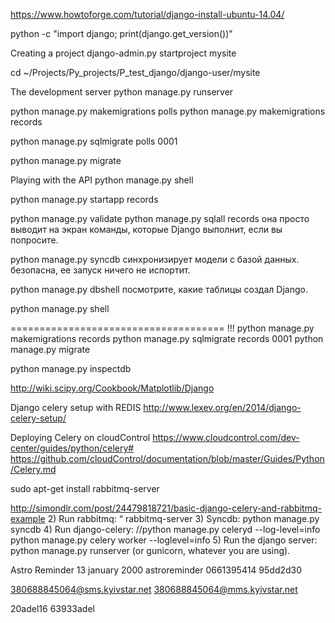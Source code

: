 https://www.howtoforge.com/tutorial/django-install-ubuntu-14.04/


python -c "import django; print(django.get_version())"

Creating a project
django-admin.py startproject mysite

cd ~/Projects/Py_projects/P_test_django/django-user/mysite

The development server
python manage.py runserver


python manage.py makemigrations polls
python manage.py makemigrations records

python manage.py sqlmigrate polls 0001

python manage.py migrate



Playing with the API
python manage.py shell





python manage.py startapp records

python manage.py validate
python manage.py sqlall records она просто выводит на экран команды,
которые Django выполнит, если вы попросите.

python manage.py syncdb синхронизирует модели с базой данных. безопасна, ее запуск
ничего не испортит.

python manage.py dbshell    посмотрите, какие таблицы создал Django.



python manage.py shell


===================================== !!!
python manage.py makemigrations records
python manage.py sqlmigrate records 0001
python manage.py migrate

python manage.py inspectdb



http://wiki.scipy.org/Cookbook/Matplotlib/Django


Django celery setup with REDIS
http://www.lexev.org/en/2014/django-celery-setup/


Deploying Celery on cloudControl
https://www.cloudcontrol.com/dev-center/guides/python/celery#
https://github.com/cloudControl/documentation/blob/master/Guides/Python/Celery.md

sudo apt-get install rabbitmq-server

http://simondlr.com/post/24479818721/basic-django-celery-and-rabbitmq-example
2) Run rabbitmq: “
    rabbitmq-server
3) Syncdb: 
    python manage.py syncdb
4) Run django-celery:
    //python manage.py celeryd --log-level=info
    python manage.py celery worker --loglevel=info
5) Run the django server: 
    python manage.py runserver (or gunicorn, whatever you are using).
    

Astro Reminder
13 january 2000
astroreminder
0661395414
95dd2d30    


380688845064@sms.kyivstar.net
380688845064@mms.kyivstar.net


20adel16    63933adel
